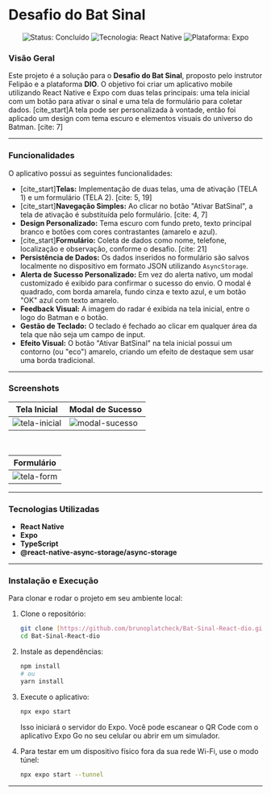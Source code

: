# Desafio do Bat Sinal

<p align="center">
  <img src="https://img.shields.io/badge/Status-Concluído-green" alt="Status: Concluído" />
  <img src="https://img.shields.io/badge/Tecnologia-React_Native-blue" alt="Tecnologia: React Native" />
  <img src="https://img.shields.io/badge/Plataforma-Expo-lightgrey" alt="Plataforma: Expo" />
</p>

### Visão Geral

Este projeto é a solução para o **Desafio do Bat Sinal**, proposto pelo instrutor Felipão e a plataforma **DIO**. O objetivo foi criar um aplicativo mobile utilizando React Native e Expo com duas telas principais: uma tela inicial com um botão para ativar o sinal e uma tela de formulário para coletar dados. [cite_start]A tela pode ser personalizada à vontade, então foi aplicado um design com tema escuro e elementos visuais do universo do Batman. [cite: 7]

---

### Funcionalidades

O aplicativo possui as seguintes funcionalidades:

* [cite_start]**Telas:** Implementação de duas telas, uma de ativação (TELA 1) e um formulário (TELA 2). [cite: 5, 19]
* [cite_start]**Navegação Simples:** Ao clicar no botão "Ativar BatSinal", a tela de ativação é substituída pelo formulário. [cite: 4, 7]
* **Design Personalizado:** Tema escuro com fundo preto, texto principal branco e botões com cores contrastantes (amarelo e azul).
* [cite_start]**Formulário:** Coleta de dados como nome, telefone, localização e observação, conforme o desafio. [cite: 21]
* **Persistência de Dados:** Os dados inseridos no formulário são salvos localmente no dispositivo em formato JSON utilizando `AsyncStorage`.
* **Alerta de Sucesso Personalizado:** Em vez do alerta nativo, um modal customizado é exibido para confirmar o sucesso do envio. O modal é quadrado, com borda amarela, fundo cinza e texto azul, e um botão "OK" azul com texto amarelo.
* **Feedback Visual:** A imagem do radar é exibida na tela inicial, entre o logo do Batman e o botão.
* **Gestão de Teclado:** O teclado é fechado ao clicar em qualquer área da tela que não seja um campo de input.
* **Efeito Visual:** O botão "Ativar BatSinal" na tela inicial possui um contorno (ou "eco") amarelo, criando um efeito de destaque sem usar uma borda tradicional.

---

### Screenshots

| Tela Inicial                               | Modal de Sucesso                              |
| ------------------------------------------ | --------------------------------------------- |
| ![tela-inicial](https://github.com/brunoplatcheck/Bat-Sinal-React-dio/blob/main/docs/tela-inicial.jpeg?raw=true) | ![modal-sucesso](https://github.com/brunoplatcheck/Bat-Sinal-React-dio/blob/main/docs/modal-sucesso.jpeg?raw=true) |

<br/>

| Formulário |
|:---:|
| ![tela-form](https://github.com/brunoplatcheck/Bat-Sinal-React-dio/blob/main/docs/tela-form.jpeg?raw=true) |

---

### Tecnologias Utilizadas

* **React Native**
* **Expo**
* **TypeScript**
* **@react-native-async-storage/async-storage**

---

### Instalação e Execução

Para clonar e rodar o projeto em seu ambiente local:

1.  Clone o repositório:
    ```bash
    git clone [https://github.com/brunoplatcheck/Bat-Sinal-React-dio.git](https://github.com/brunoplatcheck/Bat-Sinal-React-dio.git)
    cd Bat-Sinal-React-dio
    ```

2.  Instale as dependências:
    ```bash
    npm install
    # ou
    yarn install
    ```

3.  Execute o aplicativo:
    ```bash
    npx expo start
    ```
    Isso iniciará o servidor do Expo. Você pode escanear o QR Code com o aplicativo Expo Go no seu celular ou abrir em um simulador.

4.  Para testar em um dispositivo físico fora da sua rede Wi-Fi, use o modo túnel:
    ```bash
    npx expo start --tunnel
    ```

---


